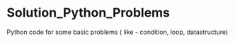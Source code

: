 # Solution_Python_Problems
Python code for some basic problems ( like - condition, loop, datastructure)
